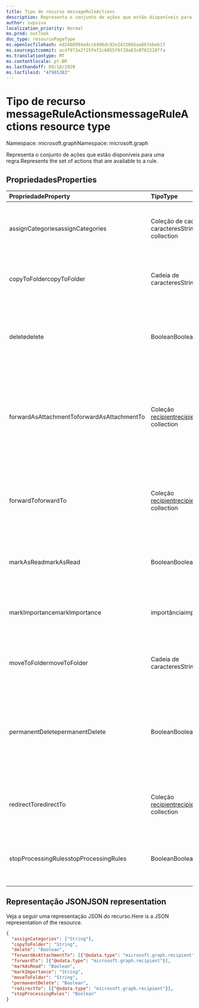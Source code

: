 ```yaml
---
title: Tipo de recurso messageRuleActions
description: Representa o conjunto de ações que estão disponíveis para uma regra.
author: svpsiva
localization_priority: Normal
ms.prod: outlook
doc_type: resourcePageType
ms.openlocfilehash: ed2486994a9ccb496dc92e241506baa867ebeb1f
ms.sourcegitcommit: acdf972e2f25fef2c6855f6f28a63c0762228ffa
ms.translationtype: MT
ms.contentlocale: pt-BR
ms.lasthandoff: 09/18/2020
ms.locfileid: "47965383"
---
```

# <a name="messageruleactions-resource-type"></a><span data-ttu-id="18c01-103">Tipo de recurso messageRuleActions</span><span class="sxs-lookup"><span data-stu-id="18c01-103">messageRuleActions resource type</span></span>

<span data-ttu-id="18c01-104">Namespace: microsoft.graph</span><span class="sxs-lookup"><span data-stu-id="18c01-104">Namespace: microsoft.graph</span></span>


<span data-ttu-id="18c01-105">Representa o conjunto de ações que estão disponíveis para uma regra.</span><span class="sxs-lookup"><span data-stu-id="18c01-105">Represents the set of actions that are available to a rule.</span></span>

## <a name="properties"></a><span data-ttu-id="18c01-106">Propriedades</span><span class="sxs-lookup"><span data-stu-id="18c01-106">Properties</span></span>
| <span data-ttu-id="18c01-107">Propriedade</span><span class="sxs-lookup"><span data-stu-id="18c01-107">Property</span></span>     | <span data-ttu-id="18c01-108">Tipo</span><span class="sxs-lookup"><span data-stu-id="18c01-108">Type</span></span>   |<span data-ttu-id="18c01-109">Descrição</span><span class="sxs-lookup"><span data-stu-id="18c01-109">Description</span></span>|
|:---------------|:--------|:----------|
| <span data-ttu-id="18c01-110">assignCategories</span><span class="sxs-lookup"><span data-stu-id="18c01-110">assignCategories</span></span> | <span data-ttu-id="18c01-111">Coleção de cadeia de caracteres</span><span class="sxs-lookup"><span data-stu-id="18c01-111">String collection</span></span> | <span data-ttu-id="18c01-112">Uma lista de categorias a serem atribuídas a uma mensagem.</span><span class="sxs-lookup"><span data-stu-id="18c01-112">A list of categories to be assigned to a message.</span></span> |
| <span data-ttu-id="18c01-113">copyToFolder</span><span class="sxs-lookup"><span data-stu-id="18c01-113">copyToFolder</span></span> | <span data-ttu-id="18c01-114">Cadeia de caracteres</span><span class="sxs-lookup"><span data-stu-id="18c01-114">String</span></span> | <span data-ttu-id="18c01-115">O ID de uma pasta para a qual uma mensagem deve ser copiada.</span><span class="sxs-lookup"><span data-stu-id="18c01-115">The ID of a folder that a message is to be copied to.</span></span> |
| <span data-ttu-id="18c01-116">delete</span><span class="sxs-lookup"><span data-stu-id="18c01-116">delete</span></span> | <span data-ttu-id="18c01-117">Boolean</span><span class="sxs-lookup"><span data-stu-id="18c01-117">Boolean</span></span> | <span data-ttu-id="18c01-118">Indica se uma mensagem deve ser movida para a pasta Itens Excluídos.</span><span class="sxs-lookup"><span data-stu-id="18c01-118">Indicates whether a message should be moved to the Deleted Items folder.</span></span> |
| <span data-ttu-id="18c01-119">forwardAsAttachmentTo</span><span class="sxs-lookup"><span data-stu-id="18c01-119">forwardAsAttachmentTo</span></span> | <span data-ttu-id="18c01-120">Coleção [recipient](recipient.md)</span><span class="sxs-lookup"><span data-stu-id="18c01-120">[recipient](recipient.md) collection</span></span> | <span data-ttu-id="18c01-121">Os endereços de email dos destinatários para os quais uma mensagem deve ser encaminhada como um anexo.</span><span class="sxs-lookup"><span data-stu-id="18c01-121">The email addresses of the recipients to which a message should be forwarded as an attachment.</span></span> |
| <span data-ttu-id="18c01-122">forwardTo</span><span class="sxs-lookup"><span data-stu-id="18c01-122">forwardTo</span></span> | <span data-ttu-id="18c01-123">Coleção [recipient](recipient.md)</span><span class="sxs-lookup"><span data-stu-id="18c01-123">[recipient](recipient.md) collection</span></span> | <span data-ttu-id="18c01-124">Os endereços de email dos destinatários para os quais uma mensagem deve ser encaminhada.</span><span class="sxs-lookup"><span data-stu-id="18c01-124">The email addresses of the recipients to which a message should be forwarded.</span></span> |
| <span data-ttu-id="18c01-125">markAsRead</span><span class="sxs-lookup"><span data-stu-id="18c01-125">markAsRead</span></span> | <span data-ttu-id="18c01-126">Boolean</span><span class="sxs-lookup"><span data-stu-id="18c01-126">Boolean</span></span> | <span data-ttu-id="18c01-127">Indica se uma mensagem deve ser marcada como lida.</span><span class="sxs-lookup"><span data-stu-id="18c01-127">Indicates whether a message should be marked as read.</span></span> |
| <span data-ttu-id="18c01-128">markImportance</span><span class="sxs-lookup"><span data-stu-id="18c01-128">markImportance</span></span> | <span data-ttu-id="18c01-129">importância</span><span class="sxs-lookup"><span data-stu-id="18c01-129">importance</span></span> | <span data-ttu-id="18c01-130">Define a importância da mensagem, que pode ser: `low`, `normal`, `high`.</span><span class="sxs-lookup"><span data-stu-id="18c01-130">Sets the importance of the message, which can be: `low`, `normal`, `high`.</span></span> |
| <span data-ttu-id="18c01-131">moveToFolder</span><span class="sxs-lookup"><span data-stu-id="18c01-131">moveToFolder</span></span> |  <span data-ttu-id="18c01-132">Cadeia de caracteres</span><span class="sxs-lookup"><span data-stu-id="18c01-132">String</span></span>| <span data-ttu-id="18c01-133">O ID da pasta para a qual uma mensagem será movida.</span><span class="sxs-lookup"><span data-stu-id="18c01-133">The ID of the folder that a message will be moved to.</span></span> |
| <span data-ttu-id="18c01-134">permanentDelete</span><span class="sxs-lookup"><span data-stu-id="18c01-134">permanentDelete</span></span> | <span data-ttu-id="18c01-135">Boolean</span><span class="sxs-lookup"><span data-stu-id="18c01-135">Boolean</span></span> | <span data-ttu-id="18c01-136">Indica se uma mensagem deve ser excluída permanentemente e não salva na pasta Itens Excluídos.</span><span class="sxs-lookup"><span data-stu-id="18c01-136">Indicates whether a message should be permanently deleted and not saved to the Deleted Items folder.</span></span> |
| <span data-ttu-id="18c01-137">redirectTo</span><span class="sxs-lookup"><span data-stu-id="18c01-137">redirectTo</span></span> | <span data-ttu-id="18c01-138">Coleção [recipient](recipient.md)</span><span class="sxs-lookup"><span data-stu-id="18c01-138">[recipient](recipient.md) collection</span></span> | <span data-ttu-id="18c01-139">Os endereços de email para os quais uma mensagem deve ser redirecionada.</span><span class="sxs-lookup"><span data-stu-id="18c01-139">The email addresses to which a message should be redirected.</span></span> |
| <span data-ttu-id="18c01-140">stopProcessingRules</span><span class="sxs-lookup"><span data-stu-id="18c01-140">stopProcessingRules</span></span> | <span data-ttu-id="18c01-141">Boolean</span><span class="sxs-lookup"><span data-stu-id="18c01-141">Boolean</span></span> | <span data-ttu-id="18c01-142">Indica se regras subsequentes devem ser avaliadas.</span><span class="sxs-lookup"><span data-stu-id="18c01-142">Indicates whether subsequent rules should be evaluated.</span></span> |

## <a name="json-representation"></a><span data-ttu-id="18c01-143">Representação JSON</span><span class="sxs-lookup"><span data-stu-id="18c01-143">JSON representation</span></span>
<span data-ttu-id="18c01-144">Veja a seguir uma representação JSON do recurso.</span><span class="sxs-lookup"><span data-stu-id="18c01-144">Here is a JSON representation of the resource.</span></span>

<!-- {
  "blockType": "resource",
  "optionalProperties": [
   ],
  "@odata.type": "microsoft.graph.messageRuleActions"
}-->

```json
{
  "assignCategories": ["String"],
  "copyToFolder": "String",
  "delete": "Boolean",
  "forwardAsAttachmentTo": [{"@odata.type": "microsoft.graph.recipient"}],
  "forwardTo": [{"@odata.type": "microsoft.graph.recipient"}],
  "markAsRead": "Boolean",
  "markImportance": "String",
  "moveToFolder": "String",
  "permanentDelete": "Boolean",
  "redirectTo": [{"@odata.type": "microsoft.graph.recipient"}],
  "stopProcessingRules": "Boolean"
}

```

<!-- uuid: 8fcb5dbc-d5aa-4681-8e31-b001d5168d79
2015-10-25 14:57:30 UTC -->
<!-- {
  "type": "#page.annotation",
  "description": "messageRuleActions resource",
  "keywords": "",
  "section": "documentation",
  "tocPath": ""
}-->

